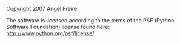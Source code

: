 Copyright 2007 Angel Freire

The software is licensed according to the terms of the PSF (Python Software Foundation) license found here: http://www.python.org/psf/license/